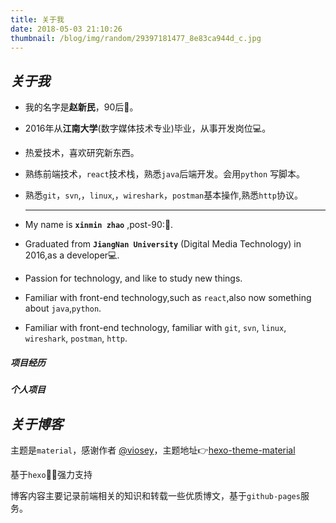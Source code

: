 ```yaml
---
title: 关于我
date: 2018-05-03 21:10:26
thumbnail: /blog/img/random/29397181477_8e83ca944d_c.jpg
---
```

> 

## *关于我* 

- 我的名字是**赵新民**，90后:boy:。

- 2016年从**江南大学**(数字媒体技术专业)毕业，从事开发岗位:computer:。

- 热爱技术，喜欢研究新东西。

- 熟练前端技术，`react`技术栈，熟悉`java`后端开发。会用`python` 写脚本。

- 熟悉`git`，`svn`,，`linux`,，`wireshark`，`postman`基本操作,熟悉`http`协议。

  ------

- My name is **`xinmin zhao`** ,post-90::boy:.

- Graduated from **`JiangNan University`** (Digital Media Technology) in 2016,as a developer:computer:.

- Passion for technology, and like to study new things.

- Familiar with front-end technology,such as `react`,also now something about `java`,`python`.

- Familiar with front-end technology, familiar with `git`, `svn`, `linux`, `wireshark`, `postman`, `http`.

##### 项目经历

##### 个人项目 



## *关于博客*

主题是`material`，感谢作者 [@viosey](https://github.com/viosey)，主题地址:point_right:[hexo-theme-material](https://github.com/viosey/hexo-theme-material/)

基于`hexo`:clap::clap:强力支持

博客内容主要记录前端相关的知识和转载一些优质博文，基于`github-pages`服务。



